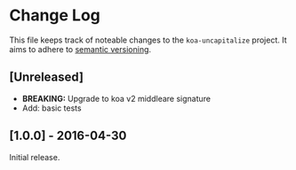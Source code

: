 # Change Log

This file keeps track of noteable changes to the `koa-uncapitalize` project.
It aims to adhere to [semantic versioning](http://semver.org/).

## [Unreleased]

- **BREAKING:** Upgrade to koa v2 middleare signature
- Add: basic tests

## [1.0.0] - 2016-04-30

Initial release.
